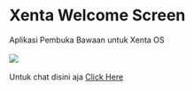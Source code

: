 # Xenta Welcome Screen
Aplikasi Pembuka Bawaan untuk Xenta OS</br></br>
<img src="https://github.com/xentaos/xenta-welcome-screen/blob/master/source/konsep/SLIDE%201%20Konsep.png">
</br></br>
Untuk chat disini aja <a href="https://gitter.im/Xenta-OS-dev/Lobby">Click Here</a>
